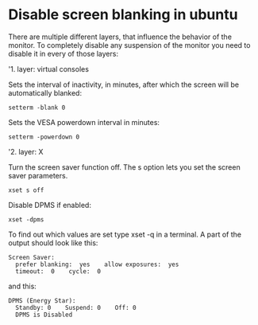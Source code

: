 # Disable screen blanking in ubuntu

There are multiple different layers, that influence the behavior of the monitor. To completely disable any suspension of the monitor you need to disable it in every of those layers:

'1. layer: virtual consoles

Sets the interval of inactivity, in minutes, after which the screen will be automatically blanked:

`setterm -blank 0`

Sets the VESA powerdown interval in minutes:

`setterm -powerdown 0`

'2. layer: X

Turn the screen saver function off. The s option lets you set the screen saver parameters.

`xset s off`

Disable DPMS if enabled:

`xset -dpms`

To find out which values are set type xset -q in a terminal. A part of the output should look like this:

```
Screen Saver:
  prefer blanking:  yes    allow exposures:  yes
  timeout:  0    cycle:  0
```

and this:

```
DPMS (Energy Star):
  Standby: 0    Suspend: 0    Off: 0
  DPMS is Disabled
```
